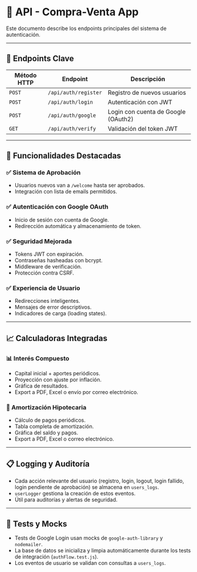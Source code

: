 # 🔐 API - Compra-Venta App

Este documento describe los endpoints principales del sistema de autenticación.

---

## 📌 Endpoints Clave

| Método HTTP | Endpoint               | Descripción                           |
|-------------|------------------------|---------------------------------------|
| `POST`      | `/api/auth/register`   | Registro de nuevos usuarios           |
| `POST`      | `/api/auth/login`      | Autenticación con JWT                 |
| `POST`      | `/api/auth/google`     | Login con cuenta de Google (OAuth2)   |
| `GET`       | `/api/auth/verify`     | Validación del token JWT              |

---

## 🌟 Funcionalidades Destacadas

### ✅ Sistema de Aprobación
- Usuarios nuevos van a `/welcome` hasta ser aprobados.  
- Integración con lista de emails permitidos.  

### ✅ Autenticación con Google OAuth
- Inicio de sesión con cuenta de Google.  
- Redirección automática y almacenamiento de token.  

### ✅ Seguridad Mejorada
- Tokens JWT con expiración.  
- Contraseñas hasheadas con bcrypt.  
- Middleware de verificación.  
- Protección contra CSRF.  

### ✅ Experiencia de Usuario
- Redirecciones inteligentes.  
- Mensajes de error descriptivos.  
- Indicadores de carga (loading states).  

---

## 📈 Calculadoras Integradas

### 📊 Interés Compuesto
- Capital inicial + aportes periódicos.  
- Proyección con ajuste por inflación.  
- Gráfica de resultados.  
- Export a PDF, Excel o envío por correo electrónico.  

### 🏡 Amortización Hipotecaria
- Cálculo de pagos periódicos.  
- Tabla completa de amortización.  
- Gráfica del saldo y pagos.  
- Export a PDF, Excel o correo electrónico.  

---

## 📋 Logging y Auditoría
- Cada acción relevante del usuario (registro, login, logout, login fallido, login pendiente de aprobación) se almacena en `users_logs`.  
- `userLogger` gestiona la creación de estos eventos.  
- Útil para auditorías y alertas de seguridad.  

---

## 🧪 Tests y Mocks
- Tests de Google Login usan mocks de `google-auth-library` y `nodemailer`.  
- La base de datos se inicializa y limpia automáticamente durante los tests de integración (`authFlow.test.js`).  
- Los eventos de usuario se validan con consultas a `users_logs`.  
